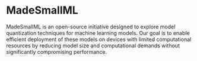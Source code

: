 # MadeSmallML
MadeSmallML is an open-source initiative designed to explore model quantization techniques for machine learning models. Our goal is to enable efficient deployment of these models on devices with limited computational resources by reducing model size and computational demands without significantly compromising performance.
